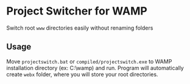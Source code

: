Project Switcher for WAMP
==================
Switch root `www` directories easily without renaming folders

## Usage

Move `projectswitch.bat` or `compiled/projectswitch.exe` to WAMP installation directory (ex: C:\wamp) and run. Program will automatically create `webx` folder, where you will store your root directories.

